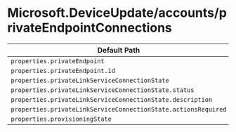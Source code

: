 # Microsoft.DeviceUpdate/accounts/privateEndpointConnections

| Default Path | Alias |
|---|---|
| `properties.privateEndpoint` | `Microsoft.DeviceUpdate/accounts/privateEndpointConnections/privateEndpoint` |
| `properties.privateEndpoint.id` | `Microsoft.DeviceUpdate/accounts/privateEndpointConnections/privateEndpoint.id` |
| `properties.privateLinkServiceConnectionState` | `Microsoft.DeviceUpdate/accounts/privateEndpointConnections/privateLinkServiceConnectionState` |
| `properties.privateLinkServiceConnectionState.status` | `Microsoft.DeviceUpdate/accounts/privateEndpointConnections/privateLinkServiceConnectionState.status` |
| `properties.privateLinkServiceConnectionState.description` | `Microsoft.DeviceUpdate/accounts/privateEndpointConnections/privateLinkServiceConnectionState.description` |
| `properties.privateLinkServiceConnectionState.actionsRequired` | `Microsoft.DeviceUpdate/accounts/privateEndpointConnections/privateLinkServiceConnectionState.actionsRequired` |
| `properties.provisioningState` | `Microsoft.DeviceUpdate/accounts/privateEndpointConnections/provisioningState` |

